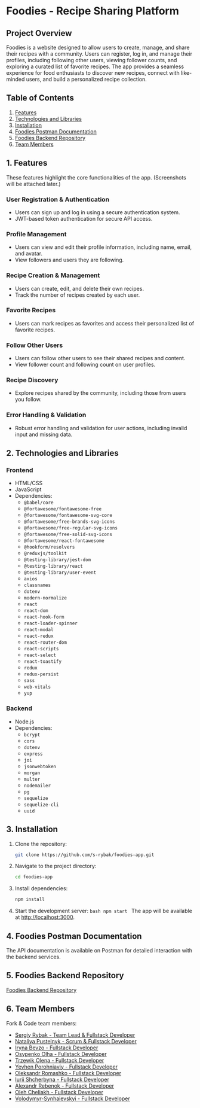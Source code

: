 # Foodies - Recipe Sharing Platform

## Project Overview

Foodies is a website designed to allow users to create, manage, and share their recipes with a community. Users can register, log in, and manage their profiles, including following other users, viewing follower counts, and exploring a curated list of favorite recipes. The app provides a seamless experience for food enthusiasts to discover new recipes, connect with like-minded users, and build a personalized recipe collection.

## Table of Contents

1. [Features](#features)
2. [Technologies and Libraries](#technologies-and-libraries)
3. [Installation](#installation)
4. [Foodies Postman Documentation](#foodies-postman-documentation)
5. [Foodies Backend Repository](#foodies-backend-repository)
6. [Team Members](#team-members)

## 1. Features

These features highlight the core functionalities of the app. (Screenshots will be attached later.)

### User Registration & Authentication

- Users can sign up and log in using a secure authentication system.
- JWT-based token authentication for secure API access.

### Profile Management

- Users can view and edit their profile information, including name, email, and avatar.
- View followers and users they are following.

### Recipe Creation & Management

- Users can create, edit, and delete their own recipes.
- Track the number of recipes created by each user.

### Favorite Recipes

- Users can mark recipes as favorites and access their personalized list of favorite recipes.

### Follow Other Users

- Users can follow other users to see their shared recipes and content.
- View follower count and following count on user profiles.

### Recipe Discovery

- Explore recipes shared by the community, including those from users you follow.

### Error Handling & Validation

- Robust error handling and validation for user actions, including invalid input and missing data.

## 2. Technologies and Libraries

### Frontend

- HTML/CSS
- JavaScript
- Dependencies:
  - `@babel/core`
  - `@fortawesome/fontawesome-free`
  - `@fortawesome/fontawesome-svg-core`
  - `@fortawesome/free-brands-svg-icons`
  - `@fortawesome/free-regular-svg-icons`
  - `@fortawesome/free-solid-svg-icons`
  - `@fortawesome/react-fontawesome`
  - `@hookform/resolvers`
  - `@reduxjs/toolkit`
  - `@testing-library/jest-dom`
  - `@testing-library/react`
  - `@testing-library/user-event`
  - `axios`
  - `classnames`
  - `dotenv`
  - `modern-normalize`
  - `react`
  - `react-dom`
  - `react-hook-form`
  - `react-loader-spinner`
  - `react-modal`
  - `react-redux`
  - `react-router-dom`
  - `react-scripts`
  - `react-select`
  - `react-toastify`
  - `redux`
  - `redux-persist`
  - `sass`
  - `web-vitals`
  - `yup`

### Backend

- Node.js
- Dependencies:
  - `bcrypt`
  - `cors`
  - `dotenv`
  - `express`
  - `joi`
  - `jsonwebtoken`
  - `morgan`
  - `multer`
  - `nodemailer`
  - `pg`
  - `sequelize`
  - `sequelize-cli`
  - `uuid`

## 3. Installation

1. Clone the repository:
   ```bash
   git clone https://github.com/s-rybak/foodies-app.git
   ```
2. Navigate to the project directory:
   ```bash
   cd foodies-app
   ```
3. Install dependencies:
   ```bash
   npm install
   ```
4. Start the development server:
   `bash
 npm start
 `
   The app will be available at [http://localhost:3000](http://localhost:3000).

## 4. Foodies Postman Documentation

The API documentation is available on Postman for detailed interaction with the backend services.

## 5. Foodies Backend Repository

[Foodies Backend Repository](https://github.com/s-rybak/foodies-backend)

## 6. Team Members

Fork & Code team members:

- [Sergiy Rybak - Team Lead & Fullstack Developer](https://github.com/s-rybak)
- [Nataliya Pustelnyk - Scrum & Fullstack Developer](https://github.com/nata87)
- [Iryna Bevzo - Fullstack Developer](https://github.com/BevzoI)
- [Osypenko Olha - Fullstack Developer](https://github.com/OlhaOs)
- [Trzewik Olena - Fullstack Developer](https://github.com/olita16)
- [Yevhen Porohniaviy - Fullstack Developer ](https://github.com/yevhenporohniaviy)
- [Oleksandr Romashko - Fullstack Developer](https://github.com/oleksandr-romashko)
- [Iurii Shcherbyna - Fullstack Developer](https://github.com/iamyurkas)
- [Alexandr Rebenok - Fullstack Developer](https://github.com/999Ralex999)
- [Oleh Cheliakh - Fullstack Developer](https://github.com/Oleh-Cheliakh)
- [Volodymyr-Synhaievskyi - Fullstack Developer](https://github.com/Volodymyr-Synhaievskyi)
